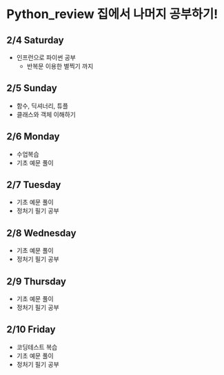 # Python_review 집에서 나머지 공부하기!

## 2/4 Saturday
  - 인프런으로 파이썬 공부
    - 반복문 이용한 별찍기 까지


## 2/5 Sunday
  - 함수, 딕셔너리, 튜플
  - 클래스와 객체 이해하기
  

## 2/6 Monday
  - 수업복습
  - 기초 예문 풀이

## 2/7 Tuesday
  - 기초 예문 풀이
  - 정처기 필기 공부

## 2/8 Wednesday
  - 기초 예문 풀이
  - 정처기 필기 공부


## 2/9 Thursday
  - 기초 예문 풀이
  - 정처기 필기 공부

## 2/10 Friday
  - 코딩테스트 복습
  - 기초 예문 풀이
  - 정처기 필기 공부
